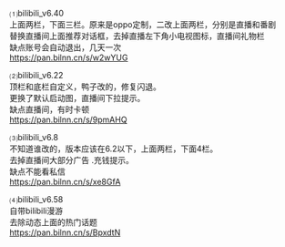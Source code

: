 ⑴bilibili_v6.40<br>
上面两栏，下面三栏。原来是oppo定制，二改上面两栏，分别是直播和番剧<br>
替换直播间上面推荐对话框，去掉直播左下角小电视图标，直播间礼物栏<br>
缺点账号会自动退出，几天一次<br>
https://pan.bilnn.cn/s/w2wYUG<br>

⑵bilibili_v6.22<br>
顶栏和底栏自定义，鸭子改的，修复闪退。<br>
更换了默认启动图，直播间下拉提示。<br>
缺点直播间，有时卡顿 <br>
https://pan.bilnn.cn/s/9pmAHQ



⑶bilibili_v6.8<br>
不知道谁改的，版本应该在6.2以下，上面两栏，下面4栏。<br>
去掉直播间大部分广告 .充钱提示。<br>
缺点不能看私信<br>
https://pan.bilnn.cn/s/xe8GfA

⑷bilibili_v6.58<br>
自带bilibili漫游<br>
去除动态上面的热门话题<br>
https://pan.bilnn.cn/s/BpxdtN
